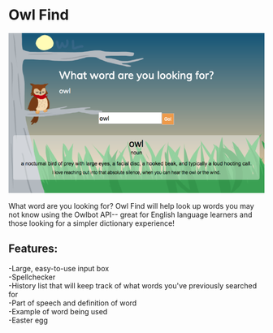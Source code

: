 # __Owl Find__

![img](/public/OwlFindSS2.png)

What word are you looking for? Owl Find will help look up words you may not know using the Owlbot API-- great for English language learners and those looking for a simpler dictionary experience!

## Features:
-Large, easy-to-use input box  
-Spellchecker  
-History list that will keep track of what words you've previously searched for  
-Part of speech and definition of word  
-Example of word being used  
-Easter egg  